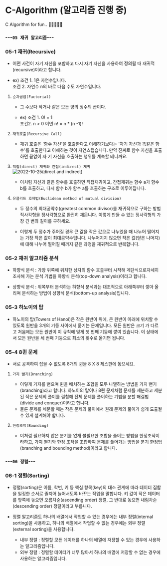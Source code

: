 # C-Algorithm (알고리즘 진행 중)
C Algorithm for fun.. 👾🧠👨‍💻🦽

### ---`05 재귀 알고리즘`---
### 05-1 재귀(Recursive) 
- 어떤 사건이 자기 자신을 포함하고 다시 자기 자신을 사용하여 정의될 때
재귀적(recursive)이라고 합니다.
	
- ex) 조건 1. 1은 자연수입니다.  
조건 2. 자연수 n의 바로 다음 수도 자연수입니다.	

1. `순차곱셈(Factorial)`
	- 그 수보다 작거나 같은 모든 양의 정수의 곱이다.

	- ex) 조건 1. 0! = 1  
	조건2. n > 0 이면 n! = n * (n -1)!

2. `재귀호출(Recursive Call)`
	
	- 재귀 호출은 '함수 자신'을 호출한다고 이해하기보다는 '자기 자신과 똑같은 함수'를 호출한다고 이해하는 것이 자연스럽습니다. 만약 진짜로 함수 자신을 호출하면 끝없이 자	기 자신을 호출하는 행위를 계속할 테니까요.
	
3. `직접(direct) 재귀와 간접(indirect) 재귀`  
	![2022-10-25(direct and indirect)](https://user-images.githubusercontent.com/96904103/197571410-05cfae4c-a0f5-4334-aa2b-a52ff20c0f50.png)
	
	- 이처럼 자신과 같은 함수를 호출하면 직접재귀이고, 간접재귀는 함수 a가 함수 b를 호출하고, 다시 함수 b가 함수 a를 호출하는 구조로 이루어집니다.


4. `유클리드 호제법(Euclidean method of mutual division)`
	
	- 두 정수의 최대공약수(greatest common divisor)를 재귀적으로 구하는 방법 직사각형을 정사각형으로 완전히 채웁니다. 이렇게 만들 수 있는 정사각형의 가장 긴 변의 길이를 구하세요.
	
	- 이렇게 두 정수가 주어질 경우 큰 값을 작은 값으로 나누었을 때 나누어 떨어지는 가장 작은 값이 최대공약수입니다. 나누어지지 않으면 작은 값(얻은 나머지)에 대해 나누어 떨어질 때까지 같은 과정을 재귀적으로 반복합니다.

### 05-2 재귀 알고리즘 분석
- 하향식 분석 : 가장 위쪽에 위치한 상자의 함수 호출부터 시작해 계단식으로자세히 조사해 가는 분석 기법을 하향식 분석(top-down analysis)이라고 합니다.

- 상향식 분석 : 위쪽부터 분석하는 햐향식 분석과는 대조적으로 아래쪽부터 쌓아 올리며 분석하는 방법이 상향식 분석(bottom-up analysis)입니다.

### 05-3 하노이의 탑
- 하노이의 탑(Towers of Hanoi)은 작은 원반이 위에, 큰 원반이 아래에 위치할 수 있도록 원반을 3개의 기둥 사이에서 옮기는 문제입니다. 모든 원반은 크기	가 다르고 처음에는 모든 원반이 이 규칙에 맞게 첫 번째 기둥에 쌓여 있습니다. 이 상태에서 모든 원반을 세 번째 기둥으로 최소의 횟수로 옮기면 됩니다.

### 05-4 8퀸 문제
- 서로 공격하여 잡을 수 없도록 8개의 퀸을 8 X 8 체스판에 놓으세요.

1. `가지 뻗기(Branching)`
	- 이렇게 가지를 뻗으며 퀸을 배치하는 조합을 모두 나열하는 방법을 가지 뻗기(branching)라고 합니다. 하노이의 탑이나 8퀸 문제처럼 문제를 세분하고 세분된 작은 문제의 풀이를 결합해 전체 문제를 풀이하는 기법을 분할 해결법(divide and conquer)이라고 합니다.
	- 물론 문제를 세분할 때는 작은 문제의 풀이에서 원래 문제의 풀이가 쉽게 도출될 수 있게 설계해야 합니다.

2. `한정조작(Bounding)`
	- 이처럼 필요하지 않은 분기를 없개 불필요한 조합을 줄이는 방법을 한정조작이라하고, 가지 뻗기와 한정 조작을 조합하여 문제를 풀어가는 방법을 분기 한정법(branching and bounding method)이라고 합니다.

### ---`06 정렬`---
### 06-1 정렬(Sorting)
- 정렬(sorting)은 이름, 학번, 키 등 핵심 항목(key)의 대소 관계에 따라 데이터 집합을
일정한 순서로 줄지어 늘어서도록 바꾸는 작업을 말합니다. 키 값이 작은 데이터를 앞쪽에 놓으면 오름차순(ascending order) 정렬, 그 반대로 놓으면 내림차순(descending order) 정렬이라고 부릅니다.

- 정렬 알고리즘도 하나의 배열에서 작업할 수 있는 경우에는 내부 정렬(internal sorting)을 사용하고, 하나의 배열에서 작업할 수 없는 경우에는 외부 정렬(external sorting)을 사용합니다.
	- 내부 정렬 : 정렬할 모든 데이터를 하나의 배열에 저장할 수 있는 경우에 사용하는 알고리즘입니다.
	- 외부 정렬 : 정렬할 데이터가 너무 많아서 하나의 배열에 저장할 수 없는 경우에 사용하는 알고리즘입니다.

